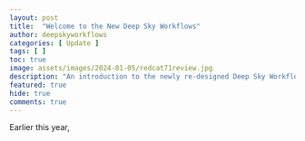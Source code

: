 ```yaml
---
layout: post
title:  "Welcome to the New Deep Sky Workflows"
author: deepskyworkflows
categories: [ Update ]
tags: [ ]
toc: true
image: assets/images/2024-01-05/redcat71review.jpg
description: "An introduction to the newly re-designed Deep Sky Workflows. The goal was to refresh the design to provide an experience that is optimal for the device you are using (from phones to tablets, laptops, and desktop PCs) and more accesible by providing proper contrast, annotations for screen readers and metadata for assistive technology."
featured: true
hide: true
comments: true 
---
```


Earlier this year,